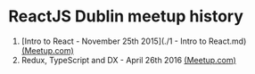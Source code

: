 # ReactJS Dublin meetup history

1. [Intro to React - November 25th 2015](./1 - Intro to React.md) [(Meetup.com)](http://www.meetup.com/ReactJS-Dublin/events/225506994/)
2. Redux, TypeScript and DX - April 26th 2016 [(Meetup.com)](http://www.meetup.com/ReactJS-Dublin/events/230315363/)
